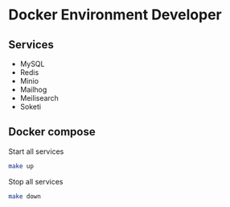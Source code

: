 # Docker Environment Developer

## Services

- MySQL
- Redis
- Minio
- Mailhog
- Meilisearch
- Soketi

## Docker compose

Start all services
```bash
make up
```

Stop all services
```bash
make down
```